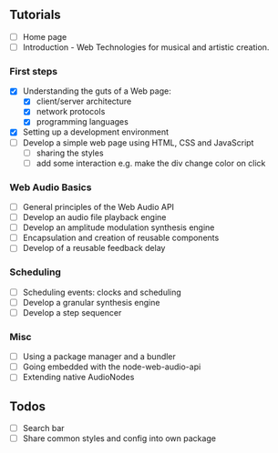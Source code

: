 
## Tutorials

- [ ] Home page
- [ ] Introduction - Web Technologies for musical and artistic creation. 

### First steps

- [x] Understanding the guts of a Web page: 
    + [x] client/server architecture
    + [x] network protocols
    + [x] programming languages
- [x] Setting up a development environment 
- [ ] Develop a simple web page using HTML, CSS and JavaScript
    + [ ] sharing the styles
    + [ ] add some interaction e.g. make the div change color on click

### Web Audio Basics

- [ ] General principles of the Web Audio API
- [ ] Develop an audio file playback engine 
- [ ] Develop an amplitude modulation synthesis engine
- [ ] Encapsulation and creation of reusable components
- [ ] Develop of a reusable feedback delay 

### Scheduling

- [ ] Scheduling events: clocks and scheduling
- [ ] Develop a granular synthesis engine
- [ ] Develop a step sequencer

### Misc

- [ ] Using a package manager and a bundler
- [ ] Going embedded with the node-web-audio-api
- [ ] Extending native AudioNodes

## Todos

- [ ] Search bar
- [ ] Share common styles and config into own package
